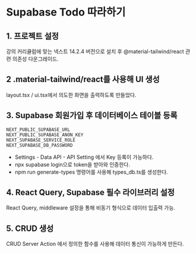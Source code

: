 # Supabase Todo 따라하기

## 1. 프로젝트 설정
강의 커리큘럼에 맞는 넥스트 14.2.4 버전으로 설치 후 @material-tailwind/react 관련 의존성 다운그레이드.

## 2 .material-tailwind/react를 사용해 UI 생성
layout.tsx / ui.tsx에서 의도한 화면을 출력하도록 만들었다.

## 3. Supabase 회원가입 후 데이터베이스 테이블 등록
```
NEXT_PUBLIC_SUPABASE_URL
NEXT_PUBLIC_SUPABASE_ANON_KEY
NEXT_SUPABASE_SERVICE_ROLE
NEXT_SUPABASE_DB_PASSWORD
```
- Settings - Data API - API Setting 에서 Key 등록이 가능하다.
- npx supabase login으로 token을 받아와 인증한다.
- npm run generate-types 명령어를 사용해 types_db.ts를 생성한다.

## 4. React Query, Supabase 필수 라이브러리 설정
React Query, middleware 설정을 통해 비동기 형식으로 데이터 입출력 가능.

## 5. CRUD 생성
CRUD Server Action 에서 정의한 함수를 사용해 데이터 통신이 가능하게 만든다.
